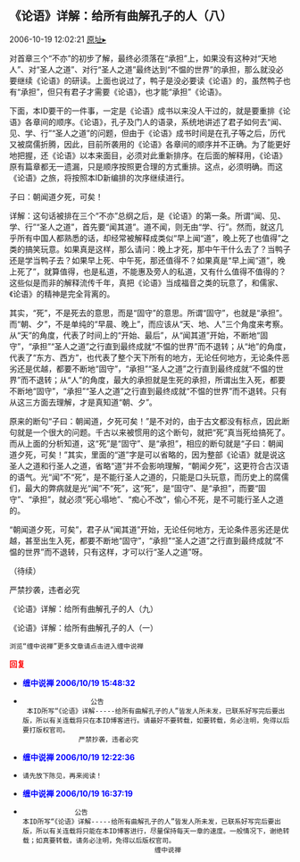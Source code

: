 ## 《论语》详解：给所有曲解孔子的人（八）
2006-10-19 12:02:21
[原址▸](http://www.fxgan.com/chan_time/2006_07_12/369.htm)



 



 


  对首章三个“不亦”的初步了解，最终必须落在“承担”上，如果没有这种对“天地人”、对“圣人之道”、对行“圣人之道”最终达到“不愠的世界”的承担，那么就没必要继续《论语》的研读。上面也说过了，鸭子是没必要读《论语》的，虽然鸭子也有“承担”，但只有君子才需要《论语》，也才能“承担”《论语》。


 


  下面，本ID要干的一件事，一定是《论语》成书以来没人干过的，就是要重排《论语》各章间的顺序。《论语》，孔子及门人的语录，系统地讲述了君子如何去“闻、见、学、行”“圣人之道”的问题，但由于《论语》成书时间是在孔子等之后，历代又被腐儒折腾，因此，目前所袭用的《论语》各章间的顺序并不正确。为了能更好地把握，还《论语》以本来面目，必须对此重新排序。在后面的解释用，《论语》原有篇章都无一遗漏，只是顺序按照更合理的方式重排。这点，必须明确。而这《论语》之旅，将按照本ID新编排的次序继续进行。


 


 子曰：朝闻道夕死，可矣！


 


 详解：这句话被排在三个“不亦”总纲之后，是《论语》的第一条。所谓“闻、见、学、行”“圣人之道”，首先要“闻其道”。道不闻，则无由“学、行”。然而，就这几乎所有中国人都熟悉的话，却经常被解释成类似“早上闻“道”，晚上死了也值得”之类的搞笑玩意。如果真是这样，那么请问：晚上才死，那中午干什么去了？当鸭子还是学当鸭子去？如果早上死、中午死，那还值得不？如果真是“早上闻“道”，晚上死了”，就算值得，也是私道，不能惠及旁人的私道，又有什么值得不值得的？这些似是而非的解释流传千年，真把《论语》当成福音之类的玩意了，和儒家、《论语》的精神是完全背离的。


 


  其实，“死”，不是死去的意思，而是“固守”的意思。所谓“固守”，也就是“承担”。而“朝、夕”，不是单纯的“早晨、晚上”，而应该从“天、地、人”三个角度来考察。从“天”的角度，代表了时间上的“开始、最后”，从“闻其道”开始，不断地“固守”，“承担”“圣人之道”之行直到最终成就“不愠的世界”而不退转；从“地”的角度，代表了“东方、西方”，也代表了整个天下所有的地方，无论任何地方，无论条件恶劣还是优越，都要不断地“固守”，“承担”“圣人之道”之行直到最终成就“不愠的世界”而不退转；从“人”的角度，最大的承担就是生死的承担，所谓出生入死，都要不断地“固守”，“承担”“圣人之道”之行直到最终成就“不愠的世界”而不退转。只有从这三方面去理解，才是真知道“朝、夕”。


 


  原来的断句“子曰：朝闻道，夕死可矣！”是不对的，由于古文都没有标点，因此断句就是一个很大的问题。千古以来被惯用的这个断句，就把“死”真当死给搞死了。而从上面的分析知道，这“死”是“固守”、是“承担”，相应的断句就是“子曰：朝闻道夕死，可矣！”其实，里面的“道”字是可以省略的，因为整部《论语》就是说这圣人之道和行圣人之道，省略“道”并不会影响理解，“朝闻夕死”，这更符合古汉语的语气。光“闻”不“死”，是不能行圣人之道的，只能是口头玩意，而历史上的腐儒们，最大的弊病就是光“闻”不“死”，这“死”，是“固守”、是“承担”，而要“固守”、“承担”，就必须“死心塌地”、“痴心不改”，偷心不死，是不可能行圣人之道的。


 


  “朝闻道夕死，可矣”，君子从“闻其道”开始，无论任何地方，无论条件恶劣还是优越，甚至出生入死，都要不断地“固守”，“承担”“圣人之道”之行直到最终成就“不愠的世界”而不退转，只有这样，才可以行“圣人之道”呀。


 


 
  
 
 
  （待续）
 
 
  
 
 
  严禁抄袭，违者必究
 
 
  
   
  
 
 
  
 
 
  
 
 
  《论语》详解：给所有曲解孔子的人（九）
 
 
  
 
 
  《论语》详解：给所有曲解孔子的人（一）
 
 
  
   
  
  
   
  
  
   
    
   
   
    浏览“缠中说禅”更多文章请点击进入缠中说禅
   
  
 





<font color='red'>**回复**</font>


- **<font color='blue'>缠中说禅 2006/10/19 15:48:32</font>**
- ```
                   公告
   本ID所写“《论语》详解-----给所有曲解孔子的人”皆发人所未发，已联系好写完后要出版，所以有关连载将只在本ID博客进行。请最好不要转载，如要转载，务必注明，免得以后要打版权官司。
                严禁抄袭，违者必究
  ```
- **<font color='blue'>缠中说禅 2006/10/19 12:22:36</font>**
- ```
  请先放下陈见，再来阅读！
  ```
- **<font color='blue'>缠中说禅 2006/10/19 16:37:19</font>**
- ```
               公告
  本ID所写“《论语》详解-----给所有曲解孔子的人”皆发人所未发，已联系好写完后要出版，所以有关连载将只能在本ID博客进行，尽量保持每天一章的速度。一般情况下，谢绝转载；如真要转载，请务必注明，免得以后版权官司。
                                   缠中说禅
  ```
